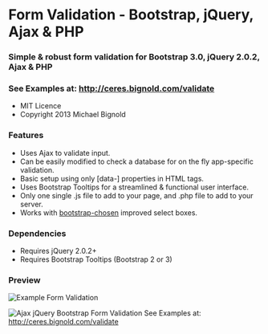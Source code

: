 # Form Validation - Bootstrap, jQuery, Ajax & PHP

### Simple & robust form validation for Bootstrap 3.0, jQuery 2.0.2, Ajax & PHP

### See Examples at: http://ceres.bignold.com/validate

* MIT Licence
* Copyright 2013 Michael Bignold


### Features

* Uses Ajax to validate input.
* Can be easily modified to check a database for on the fly app-specific validation.
* Basic setup using only [data-] properties in HTML tags.
* Uses Bootstrap Tooltips for a streamlined & functional user interface.
* Only one single .js file to add to your page, and .php file to add to your server.
* Works with [bootstrap-chosen](https://github.com/alxlit/bootstrap-chosen) improved select boxes.

### Dependencies

* Requires jQuery 2.0.2+
* Requires Bootstrap Tooltips (Bootstrap 2 or 3)


### Preview

![Example Form Validation](http://ceres.bignold.com/validate/demo.png)

![Ajax jQuery Bootstrap Form Validation](http://ceres.bignold.com/validate/demo3.png)
See Examples at:
http://ceres.bignold.com/validate
